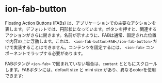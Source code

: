 # ion-fab-button

Floating Action Buttons (FABs) は、アプリケーションでの主要なアクションを表します。デフォルトでは、円形状になっています。ボタンを押すと、関連するアクションがさらに開きます。名前が示すように、FABは通常、固定された位置で内容の上に浮動します。これは、 `<ion-fab-button>FAB</ion-fab-button>` だけで実装することはできません。コンテンツを固定するには、 `<ion-fab>` コンポーネントでラップする必要があります。

FABボタンが `<ion-fab>` で囲まれていない場合は、`content` とともにスクロールします。FABボタンには、default size と mini size があり、異なるcolorを使用できます:
